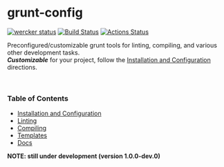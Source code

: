 <!-- Copyright © 2019-2020 Brandon Li. All rights reserved. -->
# grunt-config

[![wercker status](https://app.wercker.com/status/60307013102cc6d5ab0c4268bb705be8/m/master "wercker status")](https://app.wercker.com/project/byKey/60307013102cc6d5ab0c4268bb705be8)
[![Build Status](https://travis-ci.org/brandonLi8/grunt-config.svg?branch=master)](https://travis-ci.org/brandonLi8/grunt-config)
[![Actions Status](https://github.com/brandonLi8/grunt-config/workflows/build/badge.svg)](https://github.com/brandonLi8/build/actions)
<br>

Preconfigured/customizable grunt tools for linting, compiling, and various other development tasks. <br>
***Customizable*** for your project, follow the [Installation and Configuration](#installation-configuration) directions.

<br>

### Table of Contents
 * [Installation and Configuration](#installation-configuration)
 * [Linting](#linting)
 * [Compiling](#compiling)
 * [Templates](#templates)
 * [Docs](#docs)

<a name="installation-configuration"></a>
<a name="linting"></a>
<a name="compiling"></a>
<a name="templates"></a>
<a name="docs"></a>

**NOTE: still under development (version 1.0.0-dev.0)**
